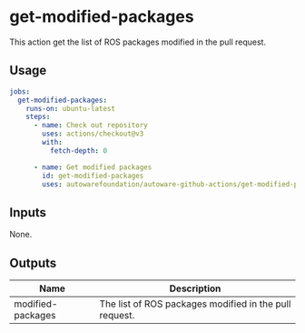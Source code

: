 # get-modified-packages

This action get the list of ROS packages modified in the pull request.

## Usage

```yaml
jobs:
  get-modified-packages:
    runs-on: ubuntu-latest
    steps:
      - name: Check out repository
        uses: actions/checkout@v3
        with:
          fetch-depth: 0

      - name: Get modified packages
        id: get-modified-packages
        uses: autowarefoundation/autoware-github-actions/get-modified-packages@tier4/proposal
```

## Inputs

None.

## Outputs

| Name              | Description                                            |
| ----------------- | ------------------------------------------------------ |
| modified-packages | The list of ROS packages modified in the pull request. |
